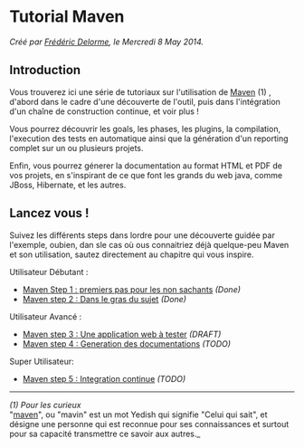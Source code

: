 # Tutorial Maven

_Créé par [Frédéric Delorme](mailto:frederic.delorme@web-context.com), le Mercredi 8 May 2014._


## Introduction

Vous trouverez ici une série de tutoriaux sur l'utilisation de [Maven](http://maven.apache.org) (1) , d'abord dans le cadre d'une découverte de l'outil, puis dans l'intégration d'un chaîne de construction continue, et voir plus ! 

Vous pourrez découvrir les goals, les phases, les plugins, la compilation, l'execution des tests en automatique ainsi que la génération d'un reporting complet sur un ou plusieurs projets.

Enfin, vous pourrez génerer la documentation au format HTML et PDF de vos projets, en s'inspirant de ce que font les grands du web java, comme JBoss, Hibernate, et les autres.

## Lancez vous !

Suivez les différents steps dans lordre pour une découverte guidée par l'exemple, oubien, dan sle cas où ous connaitriez déjà quelque-peu Maven et son utilisation, sautez directement au chapitre qui vous inspire.

Utilisateur Débutant :

* [Maven Step 1 : premiers pas pour les non sachants](maven-step1-premiers_pas_pour_les_non_sachants.textile) _(Done)_
* [Maven step 2 : Dans le gras du sujet](maven-step2-dans_le_gras_du_sujet.textile) _(Done)_

Utilisateur Avancé :

* [Maven step 3 : Une application web à tester](maven-step3-web_app_et_tests.textile) _(DRAFT)_
* [Maven step 4 : Generation des documentations](maven-step4-generation_des_docs.textile) _(TODO)_

Super Utilisateur:

* [Maven step 5 : Integration continue](maven-step5-integration_continue.textile) _(TODO)_


----

_(1) Pour les curieux_ <br/>
"[maven](http://en.wikipedia.org/wiki/Maven)", ou "mavin" est un mot Yedish qui signifie "Celui qui sait", et désigne une personne qui est reconnue pour ses connaissances et surtout pour sa capacité transmettre ce savoir aux autres._
